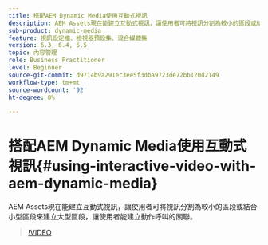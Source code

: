 ```yaml
---
title: 搭配AEM Dynamic Media使用互動式視訊
description: AEM Assets現在能建立互動式視訊，讓使用者可將視訊分割為較小的區段或結合小型區段來建立大型區段，讓使用者能建立動作呼叫的關聯。
sub-product: dynamic-media
feature: 視訊設定檔、檢視器預設集、混合媒體集
version: 6.3, 6.4, 6.5
topic: 內容管理
role: Business Practitioner
level: Beginner
source-git-commit: d9714b9a291ec3ee5f3dba9723de72bb120d2149
workflow-type: tm+mt
source-wordcount: '92'
ht-degree: 0%

---
```



# 搭配AEM Dynamic Media使用互動式視訊{#using-interactive-video-with-aem-dynamic-media}

AEM Assets現在能建立互動式視訊，讓使用者可將視訊分割為較小的區段或結合小型區段來建立大型區段，讓使用者能建立動作呼叫的關聯。

>[!VIDEO](https://video.tv.adobe.com/v/16516/?quality=9&learn=on)
